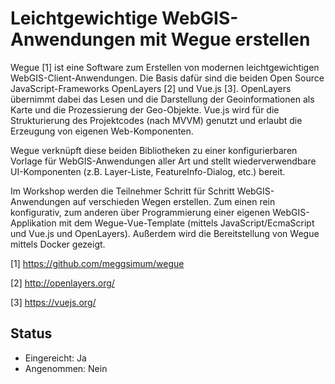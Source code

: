 # Leichtgewichtige WebGIS-Anwendungen mit Wegue erstellen

Wegue [1] ist eine Software zum Erstellen von modernen leichtgewichtigen WebGIS-Client-Anwendungen. Die Basis dafür sind die beiden Open Source JavaScript-Frameworks OpenLayers [2] und Vue.js [3]. OpenLayers übernimmt dabei das Lesen und die Darstellung der Geoinformationen als Karte und die Prozessierung der Geo-Objekte. Vue.js wird für die Strukturierung des Projektcodes (nach MVVM) genutzt und erlaubt die Erzeugung von eigenen Web-Komponenten.

Wegue verknüpft diese beiden Bibliotheken zu einer konfigurierbaren Vorlage für WebGIS-Anwendungen aller Art und stellt wiederverwendbare UI-Komponenten (z.B. Layer-Liste, FeatureInfo-Dialog, etc.) bereit.

Im Workshop werden die Teilnehmer Schritt für Schritt WebGIS-Anwendungen auf verschieden Wegen erstellen. Zum einen rein konfigurativ, zum anderen über Programmierung einer eigenen WebGIS-Applikation mit dem Wegue-Vue-Template (mittels JavaScript/EcmaScript und Vue.js und OpenLayers).
Außerdem wird die Bereitstellung von Wegue mittels Docker gezeigt.

[1] https://github.com/meggsimum/wegue

[2] http://openlayers.org/

[3] https://vuejs.org/

## Status
  - Eingereicht: Ja
  - Angenommen: Nein

